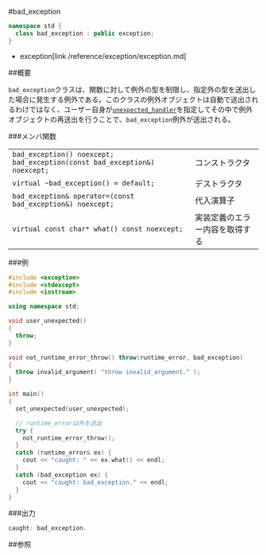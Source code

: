 #bad_exception
```cpp
namespace std {
  class bad_exception : public exception;
}
```
* exception[link /reference/exception/exception.md]

##概要

`bad_exception`クラスは、関数に対して例外の型を制限し、指定外の型を送出した場合に発生する例外である。このクラスの例外オブジェクトは自動で送出されるわけではなく、ユーザー自身が[`unexpected_handler`](/reference/exception/set_unexpected.md)を指定してその中で例外オブジェクトの再送出を行うことで、`bad_exception`例外が送出される。

###メンバ関数

| | |
|----------------------------------------------------------------------------------------------------|-----------------------------------------------|
| `bad_exception() noexcept;` `bad_exception(const bad_exception&) noexcept;` | コンストラクタ |
| `virtual ~bad_exception() = default;` | デストラクタ |
| `bad_exception& operator=(const bad_exception&) noexcept;` | 代入演算子 |
| `virtual const char* what() const noexcept;` | 実装定義のエラー内容を取得する |

###例
```cpp
#include <exception>
#include <stdexcept>
#include <iostream>

using namespace std;

void user_unexpected()
{
  throw;
}

void not_runtime_error_throw() throw(runtime_error, bad_exception)
{
  throw invalid_argument( "throw invalid_argument." );
}

int main()
{
  set_unexpected(user_unexpected);

  // runtime_error以外を送出
  try {
    not_runtime_error_throw();
  }
  catch (runtime_error& ex) {
    cout << "caught: " << ex.what() << endl;
  }
  catch (bad_exception ex) {
    cout << "caught: bad_exception." << endl;
  }
}
```

###出力
```cpp
caught: bad_exception.
```

##参照

